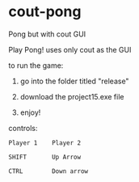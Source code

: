# cout-pong
Pong but with cout GUI

Play Pong! uses only cout as the GUI

to run the game: 

1) go into the folder titled "release" 

2) download the project15.exe file

3) enjoy!

controls:

	Player 1 	Player 2

	SHIFT 		Up Arrow

	CTRL 		Down arrow
